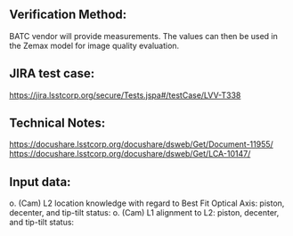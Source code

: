 Verification Method:
---

BATC vendor will provide measurements. The values can then be used in the Zemax model for image quality evaluation.

JIRA test case:
---
https://jira.lsstcorp.org/secure/Tests.jspa#/testCase/LVV-T338

Technical Notes:
---
https://docushare.lsstcorp.org/docushare/dsweb/Get/Document-11955/
https://docushare.lsstcorp.org/docushare/dsweb/Get/LCA-10147/

Input data:
---
o. (Cam) L2 location knowledge with regard to Best Fit Optical Axis: piston, decenter, and tip-tilt
	status: 
o. (Cam) L1 alignment to L2: piston, decenter, and tip-tilt
	status:

